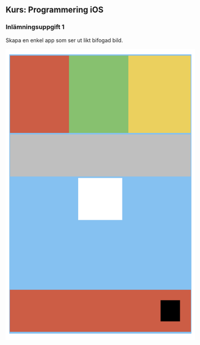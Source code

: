 ## Kurs: Programmering iOS 

### Inlämningsuppgift 1

Skapa en enkel app som ser ut likt bifogad bild. 

![Uppgift1 iOS](Images/iOS1.png)
